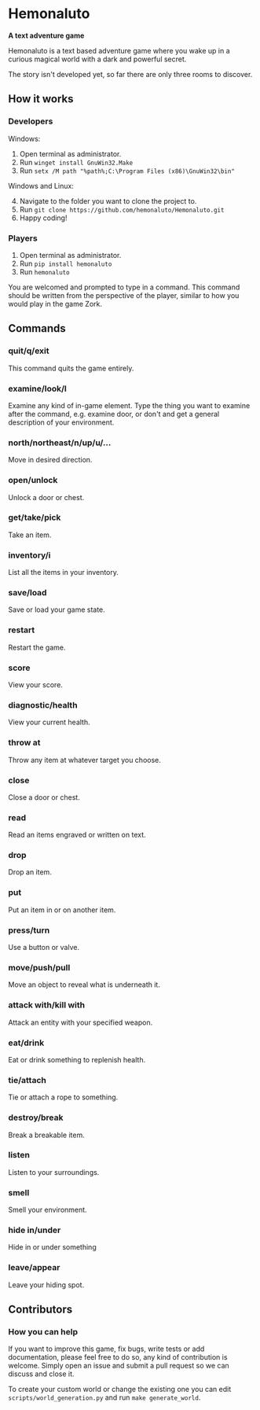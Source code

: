 # Hemonaluto
**A text adventure game**

Hemonaluto is a text based adventure game where you wake up in a curious magical world with a dark and powerful secret.

The story isn't developed yet, so far there are only three rooms to discover.

## How it works

### Developers
Windows:

1. Open terminal as administrator.
2. Run ```winget install GnuWin32.Make```
3. Run ```setx /M path "%path%;C:\Program Files (x86)\GnuWin32\bin"```

Windows and Linux:

4. Navigate to the folder you want to clone the project to.
5. Run ```git clone https://github.com/hemonaluto/Hemonaluto.git```
6. Happy coding!

### Players

1. Open terminal as administrator.
2. Run ```pip install hemonaluto```
3. Run ```hemonaluto```

You are welcomed and prompted to type in a command. This command should be written from the perspective of the player, similar to how you would play in the game Zork. 

## Commands
### quit/q/exit
This command quits the game entirely.
### examine/look/l
Examine any kind of in-game element. Type the thing you want to examine after the command, e.g. examine door, or don't and get a general description of your environment.
### north/northeast/n/up/u/...
Move in desired direction.
### open/unlock
Unlock a door or chest.
### get/take/pick
Take an item.
### inventory/i
List all the items in your inventory.
### save/load
Save or load your game state.
### restart
Restart the game.
### score
View your score.
### diagnostic/health
View your current health.
### throw at
Throw any item at whatever target you choose.
### close
Close a door or chest.
### read
Read an items engraved or written on text.
### drop
Drop an item.
### put
Put an item in or on another item.
### press/turn
Use a button or valve.
### move/push/pull
Move an object to reveal what is underneath it.
### attack with/kill with
Attack an entity with your specified weapon.
### eat/drink
Eat or drink something to replenish health.
### tie/attach
Tie or attach a rope to something.
### destroy/break
Break a breakable item.
### listen
Listen to your surroundings.
### smell
Smell your environment.
### hide in/under
Hide in or under something
### leave/appear
Leave your hiding spot.

## Contributors
### How you can help
If you want to improve this game, fix bugs, write tests or add documentation, please feel free to do so, any kind of contribution is welcome. Simply open an issue and submit a pull request so we can discuss and close it.

To create your custom world or change the existing one you can edit ```scripts/world_generation.py``` and run ```make generate_world```.